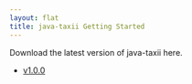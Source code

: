 ```yaml
---
layout: flat
title: java-taxii Getting Started
---
```


Download the latest version of java-taxii here.

* [v1.0.0](java-taxii-1.0.0.zip)
